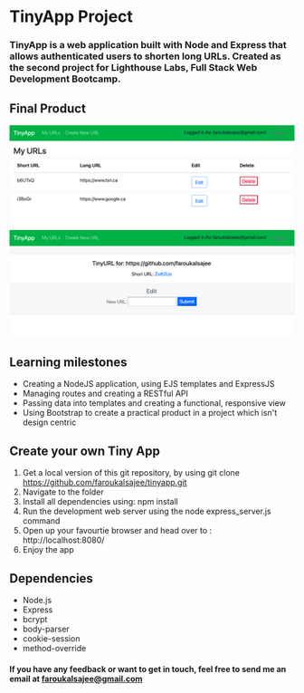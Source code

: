 # TinyApp Project
### **TinyApp** is a web application built with Node and Express that allows authenticated users to shorten long URLs. Created as the second project for Lighthouse Labs, Full Stack Web Development Bootcamp.
## Final Product
!["Logged in successfully"](https://github.com/faroukalsajee/tinyapp/blob/master/docs/Screen%20Shot%202021-03-21%20at%201.55.57%20AM.png?raw=true)
!["Created short url of main Github account"](https://github.com/faroukalsajee/tinyapp/blob/master/docs/Screen%20Shot%202021-03-21%20at%201.56.39%20AM.png?raw=true)
## Learning milestones
* Creating a NodeJS application, using EJS templates and ExpressJS
* Managing routes and creating a RESTful API
* Passing data into templates and creating a functional, responsive view
* Using Bootstrap to create a practical product in a project which isn't design centric
## Create your own Tiny App
1. Get a local version of this git repository, by using git clone https://github.com/faroukalsajee/tinyapp.git
1. Navigate to the folder
1. Install all dependencies using: npm install
1. Run the development web server using the node express_server.js command
1. Open up your favourtie browser and head over to : http://localhost:8080/
1. Enjoy the app
## Dependencies
* Node.js
* Express
* bcrypt
* body-parser
* cookie-session
* method-override
#### If you have any feedback or want to get in touch, feel free to send me an email at faroukalsajee@gmail.com
